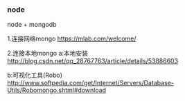 ### node
node + mongodb


1.连接网络mongo
https://mlab.com/welcome/


2.连接本地mongo
a:本地安装
http://blog.csdn.net/qq_28767763/article/details/53886603


b:可视化工具(Robo) 
http://www.softpedia.com/get/Internet/Servers/Database-Utils/Robomongo.shtml#download

